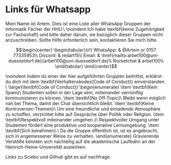 # Links für Whatsapp

Mein Name ist Artem. Dies ist eine Liste aller WhatsApp Gruppen der Informatik Fächer der HHU.\\
\noindent Ich habe \textbf{keine Zugehörigkeit zur Fachschaft} und bitte daher darum, sie bezüglich dieser Gruppen nicht anzuschreiben. Sollte Hilfe erforderlich sein, kontaktieren Sie mich bitte.

$$\begin{center}
\begin{tabular}{rl}
     WhatsApp: & @Artem or 0157 77335953\\
     Discord: & redart15\\
     Email: & \href{mailto:arbet100@uni-duesseldorf.de}{arbet100@uni-duesseldorf.de}\\
     Rocketchat & arbet100\\
\end{tabular}    
\end{center}$$

\noindent Indem du einer der hier aufgeführten Gruppen beitrittst, erklärst du dich mit dem \textbf{Verhaltenskodex(Code of Conduct)} einverstanden.
\\
\large{\textbf{Code of Conduct}}
\begin{enumerate}
    \item \textbf{Kein Spam}\\
    Studenten sollen in der Lage sein, miteinander vernünftig kommunizieren zu können.
    \item \textbf{No Off-Topic}\\
    Bleibt wenn möglich nah bei Thema, damit der Chat übersichtlich bleibt. 
    \item \textbf{Keine Kontroversen Themen}\\
    Um eine freundliche und einladende Atmosphäre zu schaffen, verzichtet bitte auf Gespräche über Politik oder Religion.
    \item \textbf{Respektvoll miteinander umgehen.}\\
    Respektvoller Umgang unter Studenten fördert eine produktive und kooperative Lernumgebung. 
    \item \textbf{Sich benehmen}.\\
    Da die Gruppe öffentlich ist, ist es angebracht, sich in angemessener Weise zu verhalten.
\end{enumerate}
Gravierende Verstöße könnten sich nachteilig auf die akademische Laufbahn an der Heinrich-Heine-Universität auswirken.

Links zu Sciebo und Github gibt es auf nachfrage.
